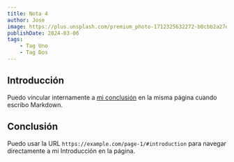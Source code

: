 ```yaml
---
title: Nota 4
author: Jose
image: https://plus.unsplash.com/premium_photo-1712325632272-b0cbb2a27db6?q=80&w=1740&auto=format&fit=crop&ixlib=rb-4.0.3&ixid=M3wxMjA3fDB8MHxwaG90by1wYWdlfHx8fGVufDB8fHx8fA%3D%3D
publishDate: 2024-03-06
tags:
    - Tag Uno
    - Tag Dos
---
```

## Introducción

Puedo vincular internamente a [mi conclusión](#conclusión) en la misma página cuando escribo Markdown.

## Conclusión

Puedo usar la URL `https://example.com/page-1/#introduction` para navegar directamente a mi Introducción en la página.